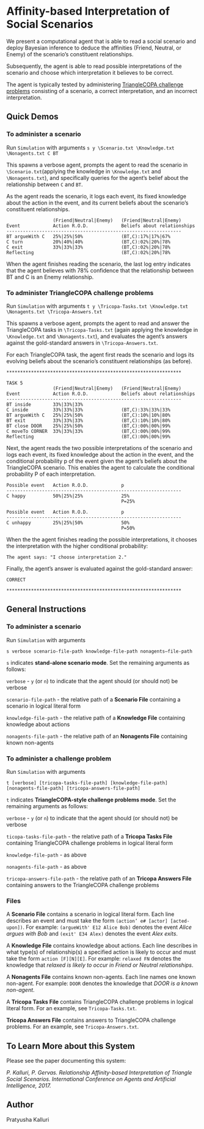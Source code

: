 # Affinity-based Interpretation of Social Scenarios

We present a computational agent that is able to read a social scenario and deploy Bayesian inference to deduce the affinities (Friend, Neutral, or Enemy) of the scenario’s constituent relationships.

Subsequently, the agent is able to read possible interpretations of the scenario and choose which interpretation it believes to be correct.

The agent is typically tested by administering [TriangleCOPA challenge problems](https://github.com/asgordon/TriangleCOPA) consisting of a scenario, a correct interpretation, and an incorrect interpretation.

## Quick Demos

### To administer a scenario

Run ```Simulation``` with arguments ```s y \Scenario.txt \Knowledge.txt \Nonagents.txt C BT```

This spawns a verbose agent, prompts the agent to read the scenario in ```\Scenario.txt```(applying the knowledge in ```\Knowledge.txt``` and ```\Nonagents.txt```), and specifically queries for the agent’s belief about the relationship between ```C``` and ```BT```.

As the agent reads the scenario, it logs each event, its fixed knowledge about the action in the event, and its current beliefs about the scenario’s constituent relationships.
```
                 (Friend|Neutral|Enemy)   (Friend|Neutral|Enemy) 
Event            Action R.O.D.            Beliefs about relationships 
----------------------------------------------------------------
BT argueWith C   25%|25%|50%              (BT,C):17%|17%|67% 
C turn           20%|40%|40%              (BT,C):02%|20%|78% 
C exit           33%|33%|33%              (BT,C):02%|20%|78% 
Reflecting                                (BT,C):02%|20%|78% 
```
When the agent finishes reading the scenario, the last log entry indicates that the agent believes with 78% confidence that the relationship between BT and C is an Enemy relationship.

### To administer TriangleCOPA challenge problems

Run ```Simulation``` with arguments ```t y \Tricopa-Tasks.txt \Knowledge.txt \Nonagents.txt \Tricopa-Answers.txt```

This spawns a verbose agent, prompts the agent to read and answer the TriangleCOPA tasks in ```\Tricopa-Tasks.txt``` (again applying the knowledge in ```\Knowledge.txt``` and ```\Nonagents.txt```), and evaluates the agent’s answers against the gold-standard answers in ```\Tricopa-Answers.txt```.

For each TriangleCOPA task, the agent first reads the scenario and logs its evolving beliefs about the scenario’s constituent relationships (as before).
```
****************************************************************

TASK 5
                 (Friend|Neutral|Enemy)   (Friend|Neutral|Enemy) 
Event            Action R.O.D.            Beliefs about relationships 
----------------------------------------------------------------
BT inside        33%|33%|33%               
C inside         33%|33%|33%              (BT,C):33%|33%|33% 
BT argueWith C   25%|25%|50%              (BT,C):10%|10%|80% 
BT exit          33%|33%|33%              (BT,C):10%|10%|80% 
BT close DOOR    25%|25%|50%              (BT,C):00%|00%|99% 
C moveTo CORNER  33%|33%|33%              (BT,C):00%|00%|99% 
Reflecting                                (BT,C):00%|00%|99% 
```
Next, the agent reads the two possible interpretations of the scenario and logs each event, its fixed knowledge about the action in the event, and the conditional probability p of the event given the agent’s beliefs about the TriangleCOPA scenario. This enables the agent to calculate the conditional probability P of each interpretation.
```
Possible event   Action R.O.D.            p 
----------------------------------------------------------------
C happy          50%|25%|25%              25% 
                                          P=25% 

Possible event   Action R.O.D.            p 
----------------------------------------------------------------
C unhappy        25%|25%|50%              50% 
                                          P=50%  
```
When the the agent finishes reading the possible interpretations, it chooses the interpretation with the higher conditional probability:
```
The agent says: "I choose interpretation 2."
```
Finally, the agent’s answer is evaluated against the gold-standard answer:
```
CORRECT

****************************************************************
```

## General Instructions

### To administer a scenario
Run ```Simulation``` with arguments 

```s verbose scenario-file-path knowledge-file-path nonagents—file-path```

```s``` indicates **stand-alone scenario mode**. Set the remaining arguments as follows:

```verbose``` - ```y``` (or ```n```) to indicate that the agent should (or should not) be verbose

```scenario-file-path``` - the relative path of a **Scenario File** containing a scenario in logical literal form

```knowledge-file-path``` - the relative path of a **Knowledge File** containing knowledge about actions

```nonagents-file-path``` - the relative path of an **Nonagents File** containing known non-agents

### To administer a challenge problem
Run ```Simulation``` with arguments 

```t [verbose] [tricopa-tasks-file-path] [knowledge-file-path] [nonagents-file-path] [tricopa-answers-file-path]```

```t``` indicates **TriangleCOPA-style challenge problems mode**. Set the remaining arguments as follows:

```verbose``` - ```y``` (or ```n```) to indicate that the agent should (or should not) be verbose

```ticopa-tasks-file-path``` - the relative path of a **Tricopa Tasks File** containing TriangleCOPA challenge problems in logical literal form

```knowledge-file-path``` - as above

```nonagents-file-path``` - as above

```tricopa-answers-file-path``` - the relative path of an **Tricopa Answers File** containing answers to the TriangleCOPA challenge problems

### Files

A **Scenario File** contains a scenario in logical literal form.
Each line describes an event and must take the form ```(action’ e# [actor] [acted-upon])```. For example: ```(argueWith' E12 Alice Bob)``` denotes the event *Alice argues with Bob* and ```(exit' E34 Alex)``` denotes the event *Alex exits*.

A **Knowledge File** contains knowledge about actions. Each line describes in what type(s) of relationship(s) a specified action is likely to occur and must take the form ```action [F][N][E]```. For example: ```relaxed FN``` denotes the knowledge that *relaxed is likely to occur in Friend or Neutral relationships*. 

A **Nonagents File** contains known non-agents. Each line names one known non-agent. For example: ```DOOR``` denotes the knowledge that *DOOR is a known non-agent*. 

A **Tricopa Tasks File** contains TriangleCOPA challenge problems in logical literal form. For an example, see ```Tricopa-Tasks.txt```. 

**Tricopa Answers File** contains answers to TriangleCOPA challenge problems. For an example, see ```Tricopa-Answers.txt```. 


## To Learn More about this System

Please see the paper documenting this system:

 *P. Kalluri, P. Gervas. Relationship Affinity-based Interpretation of Triangle Social Scenarios. International Conference on Agents and Artificial Intelligence, 2017.*

## Author

Pratyusha Kalluri
